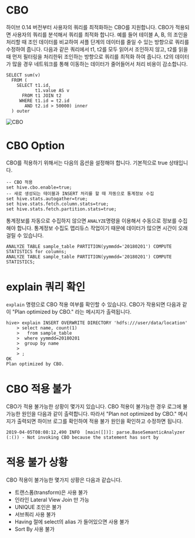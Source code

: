 # CBO
하이브 0.14 버전부터 사용자의 쿼리를 최적화하는 CBO를 지원합니다. CBO가 적용되면 사용자의 쿼리를 분석해서 쿼리를 최적화 합니다. 예를 들어 테이블 A, B, 의 조인을 처리할 때 조인 데이터를 비교하여 셔플 단계의 데이터를 줄일 수 있는 방향으로 쿼리를 수정하여 줍니다. 다음과 같은 쿼리에서 t1, t2를 모두 읽어서 조인하지 않고, t2를 읽을 때 먼저 필터링을 처리한뒤 조인하는 방향으로 쿼리를 최적화 하여 줍니다. t2의 데이터가 많을 경우 네트워크를 통해 이동하는 데이터가 줄어들어서 처리 비용이 감소합니다.
```
SELECT sum(v)
  FROM (
    SELECT t1.id,
           t1.value AS v
      FROM t1 JOIN t2
     WHERE t1.id = t2.id
       AND t2.id > 50000) inner
  ) outer
  ```
  
  ![CBO](https://wikidocs.net/images/page/33619/CBO.png)
  
  
  # CBO Option
CBO를 적용하기 위해서는 다음의 옵션을 설정해야 합니다. 기본적으로 true 상태입니다.
```
-- CBO 적용
set hive.cbo.enable=true;
-- 새로 생성되는 테이블과 INSERT 처리를 할 때 자동으로 통계정보 수집 
set hive.stats.autogather=true;
set hive.stats.fetch.column.stats=true;
set hive.stats.fetch.partition.stats=true;
```

통계정보를 자동으로 수집하지 않으면 `ANALYZE`명령을 이용해서 수동으로 정보를 수집해야 합니다. 통계정보 수집도 맵리듀스 작업이기 때문에 데이터가 많으면 시간이 오래 걸릴 수 있습니다.
```
ANALYZE TABLE sample_table PARTITION(yymmdd='20180201') COMPUTE STATISTICS for columns;
ANALYZE TABLE sample_table PARTITION(yymmdd='20180201') COMPUTE STATISTICS;  
```
# explain 쿼리 확인
`explain` 명령으로 CBO 적용 여부를 확인할 수 있습니다. CBO가 작용되면 다음과 같이 "Plan optimized by CBO." 라는 메시지가 출력됩니다.
```
hive> explain INSERT OVERWRITE DIRECTORY 'hdfs:///user/data/location'
    > select name, count(1)
    >   from sample_table
    >  where yymmdd=20180201
    >  group by name
    >    
    > ;
OK
Plan optimized by CBO.
```

# CBO 적용 불가
CBO가 적용 불가능한 상황이 몇가지 있습니다. CBO 적용이 불가능한 경우 로그에 불가능한 원인을 다음과 같이 출력합니다. 따라서 "Plan not optimized by CBO." 메시지가 출력되면 하이브 로그를 확인하여 적용 불가 원인을 확인하고 수정하면 됩니다.
```
2019-04-05T08:08:12,490 INFO  [main([])]: parse.BaseSemanticAnalyzer (:()) - Not invoking CBO because the statement has sort by
```

# 적용 불가 상황
CBO 적용이 불가능한 몇가지 상황은 다음과 같습니다.

 - 트랜스폼(transform)은 사용 불가
 - 인라인 Lateral View Join 만 가능
 - UNIQUE 조인은 불가
 - 서브쿼리 사용 불가
 - Having 절에 select의 alias 가 들어있으면 사용 불가
 - Sort By 사용 불가
  
  
  
  
  
  
  
  
  
  
  
